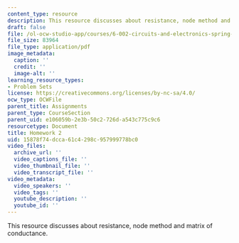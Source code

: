 ```yaml
---
content_type: resource
description: This resource discusses about resistance, node method and matrix of conductance.
draft: false
file: /ol-ocw-studio-app/courses/6-002-circuits-and-electronics-spring-2007/15878f74dcca61c4298c957999778bc0_hw2.pdf
file_size: 83964
file_type: application/pdf
image_metadata:
  caption: ''
  credit: ''
  image-alt: ''
learning_resource_types:
- Problem Sets
license: https://creativecommons.org/licenses/by-nc-sa/4.0/
ocw_type: OCWFile
parent_title: Assignments
parent_type: CourseSection
parent_uid: e106059b-2e3b-50c2-726d-a543c775c9c6
resourcetype: Document
title: Homework 2
uid: 15878f74-dcca-61c4-298c-957999778bc0
video_files:
  archive_url: ''
  video_captions_file: ''
  video_thumbnail_file: ''
  video_transcript_file: ''
video_metadata:
  video_speakers: ''
  video_tags: ''
  youtube_description: ''
  youtube_id: ''
---
```

This resource discusses about resistance, node method and matrix of conductance.